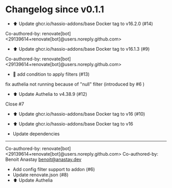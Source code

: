 # Changelog since v0.1.1
- ⬆️ Update ghcr.io/hassio-addons/base Docker tag to v16.2.0 (#14)

Co-authored-by: renovate[bot] <29139614+renovate[bot]@users.noreply.github.com> 
- ⬆️ Update ghcr.io/hassio-addons/base Docker tag to v16.1.3 (#9)

Co-authored-by: renovate[bot] <29139614+renovate[bot]@users.noreply.github.com> 
- 🐛 add condition to apply filters (#13)

fix authelia not running because of "null" filter (introduced by #6 ) 
- ⬆️ Update Authelia to v4.38.9 (#12)

Close #7 
- ⬆️ Update ghcr.io/hassio-addons/base Docker tag to v16 (#10)

* ⬆️ Update ghcr.io/hassio-addons/base Docker tag to v16

* Update dependencies

---------

Co-authored-by: renovate[bot] <29139614+renovate[bot]@users.noreply.github.com>
Co-authored-by: Benoit Anastay <benoit@anastay.dev> 
- Add config filter support to addon (#6) 
- Update renovate.json (#8) 
- ⬆️ Update Authelia 
